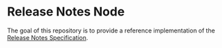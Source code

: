 # Release Notes Node

The goal of this repository is to provide a reference implementation
of the [Release Notes Specification](https://github.com/release-notes/release-notes-spec).
